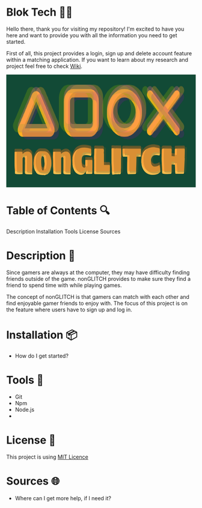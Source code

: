 # Blok Tech :technologist:

Hello there, thank you for visiting my repository! I'm excited to have you here and want to provide you with all the information you need to get started.

First of all, this project provides a login, sign up and delete account feature within a matching application. If you want to learn about my research and project feel free to check [Wiki](https://github.com/Sensinki/Blok-tech/wiki).

<img src="./static/wiki-images/logo-with-name-light.png" height="300px" alt="project image">


# Table of Contents :mag:
Description 
Installation
Tools
License
Sources


# Description :memo:
Since gamers are always at the computer, they may have difficulty finding friends outside of the game. nonGLITCH provides to make sure they find a friend to spend time with while playing games. 

The concept of nonGLITCH is that gamers can match with each other and find enjoyable gamer friends to enjoy with. The focus of this project is on the feature where users have to sign up and log in.


# Installation :package:
- How do I get started?

# Tools :wrench:

* Git
* Npm
* Node.js
* 

# License :page_facing_up:
This project is using [MIT Licence](https://github.com/Sensinki/Blok-tech/blob/main/Project%20Tech/LICENCE)

# Sources :globe_with_meridians:
- Where can I get more help, if I need it?

